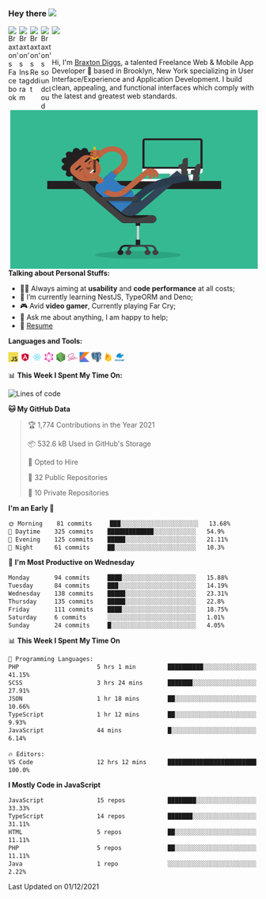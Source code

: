 ### Hey there <img src="https://media.giphy.com/media/hvRJCLFzcasrR4ia7z/giphy.gif" width="25px">
<a href="https://www.facebook.com/BiggDiggz">
  <img align="left" alt="Braxton's Facebook" width="22px" src="https://cdn.jsdelivr.net/npm/simple-icons@v3/icons/facebook.svg" />
</a>
<a href="http://instagram.com/biggdiggz">
  <img align="left" alt="Braxton's Instagram" width="22px" src="https://cdn.jsdelivr.net/npm/simple-icons@v3/icons/instagram.svg" />
</a>
<a href="https://reddit.com/user/BiggDiggz/">
  <img align="left" alt="Braxton's Reddit" width="22px" src="https://cdn.jsdelivr.net/npm/simple-icons@v3/icons/reddit.svg" />
</a>
<a href="https://soundcloud.com/braxton-diggs">
  <img align="left" alt="Braxton's soundcloud" width="22px" src="https://cdn.jsdelivr.net/npm/simple-icons@v3/icons/soundcloud.svg" />
</a>

![](https://visitor-badge.glitch.me/badge?page_id=braxtondiggs.braxtondiggs)

<br />

Hi, I'm [Braxton Diggs](https://braxtondiggs.com/), a talented Freelance Web & Mobile App Developer 🚀 based in Brooklyn, New York specializing in User Interface/Experience and Application Development. I build clean, appealing, and functional interfaces which comply with the latest and greatest web standards.

  <img align="right" alt="GIF" src="https://github.com/braxtondiggs/braxtondiggs/blob/master/coder.gif?raw=true" width="500" height="320" />
  
**Talking about Personal Stuffs:**

- 🧑‍💻 Always aiming at **usability** and **code performance** at all costs;
- 🌱 I’m currently learning NestJS, TypeORM and Deno;
- 🎮 Avid **video gamer**, Currently playing Far Cry;
- 💬 Ask me about anything, I am happy to help;
- 📝 [Resume](https://braxtondiggs.com/assets/resume/braxton-diggs.pdf)

**Languages and Tools:**  

<code><img height="20" src="https://raw.githubusercontent.com/github/explore/80688e429a7d4ef2fca1e82350fe8e3517d3494d/topics/javascript/javascript.png"></code>
<code><img height="20" src="https://raw.githubusercontent.com/github/explore/80688e429a7d4ef2fca1e82350fe8e3517d3494d/topics/angular/angular.png"></code>
<code><img height="20" src="https://raw.githubusercontent.com/github/explore/80688e429a7d4ef2fca1e82350fe8e3517d3494d/topics/react/react.png"></code>
<code><img height="20" src="https://raw.githubusercontent.com/github/explore/5c058a388828bb5fde0bcafd4bc867b5bb3f26f3/topics/graphql/graphql.png"></code>
<code><img height="20" src="https://raw.githubusercontent.com/github/explore/80688e429a7d4ef2fca1e82350fe8e3517d3494d/topics/nodejs/nodejs.png"></code>
<code><img height="20" src="https://raw.githubusercontent.com/github/explore/80688e429a7d4ef2fca1e82350fe8e3517d3494d/topics/sass/sass.png"></code>
<code><img height="20" src="https://raw.githubusercontent.com/github/explore/80688e429a7d4ef2fca1e82350fe8e3517d3494d/topics/kotlin/kotlin.png"></code>
<code><img height="20" src="https://raw.githubusercontent.com/github/explore/80688e429a7d4ef2fca1e82350fe8e3517d3494d/topics/postgresql/postgresql.png"></code>
<code><img height="20" src="https://raw.githubusercontent.com/github/explore/80688e429a7d4ef2fca1e82350fe8e3517d3494d/topics/firebase/firebase.png"></code>
<code><img height="20" src="https://raw.githubusercontent.com/github/explore/80688e429a7d4ef2fca1e82350fe8e3517d3494d/topics/docker/docker.png"></code>

📊 **This Week I Spent My Time On:**
<!--START_SECTION:waka-->
![Lines of code](https://img.shields.io/badge/From%20Hello%20World%20I%27ve%20Written-2.8%20million%20lines%20of%20code-blue)

**🐱 My GitHub Data** 

> 🏆 1,774 Contributions in the Year 2021
 > 
> 📦 532.6 kB Used in GitHub's Storage 
 > 
> 💼 Opted to Hire
 > 
> 📜 32 Public Repositories 
 > 
> 🔑 10 Private Repositories  
 > 
**I'm an Early 🐤** 

```text
🌞 Morning    81 commits     ███░░░░░░░░░░░░░░░░░░░░░░   13.68% 
🌆 Daytime    325 commits    █████████████░░░░░░░░░░░░   54.9% 
🌃 Evening    125 commits    █████░░░░░░░░░░░░░░░░░░░░   21.11% 
🌙 Night      61 commits     ██░░░░░░░░░░░░░░░░░░░░░░░   10.3%

```
📅 **I'm Most Productive on Wednesday** 

```text
Monday       94 commits     ████░░░░░░░░░░░░░░░░░░░░░   15.88% 
Tuesday      84 commits     ███░░░░░░░░░░░░░░░░░░░░░░   14.19% 
Wednesday    138 commits    █████░░░░░░░░░░░░░░░░░░░░   23.31% 
Thursday     135 commits    █████░░░░░░░░░░░░░░░░░░░░   22.8% 
Friday       111 commits    ████░░░░░░░░░░░░░░░░░░░░░   18.75% 
Saturday     6 commits      ░░░░░░░░░░░░░░░░░░░░░░░░░   1.01% 
Sunday       24 commits     █░░░░░░░░░░░░░░░░░░░░░░░░   4.05%

```


📊 **This Week I Spent My Time On** 

```text
💬 Programming Languages: 
PHP                      5 hrs 1 min         ██████████░░░░░░░░░░░░░░░   41.15% 
SCSS                     3 hrs 24 mins       ███████░░░░░░░░░░░░░░░░░░   27.91% 
JSON                     1 hr 18 mins        ██░░░░░░░░░░░░░░░░░░░░░░░   10.66% 
TypeScript               1 hr 12 mins        ██░░░░░░░░░░░░░░░░░░░░░░░   9.93% 
JavaScript               44 mins             █░░░░░░░░░░░░░░░░░░░░░░░░   6.14%

🔥 Editors: 
VS Code                  12 hrs 12 mins      █████████████████████████   100.0%

```

**I Mostly Code in JavaScript** 

```text
JavaScript               15 repos            ████████░░░░░░░░░░░░░░░░░   33.33% 
TypeScript               14 repos            ███████░░░░░░░░░░░░░░░░░░   31.11% 
HTML                     5 repos             ██░░░░░░░░░░░░░░░░░░░░░░░   11.11% 
PHP                      5 repos             ██░░░░░░░░░░░░░░░░░░░░░░░   11.11% 
Java                     1 repo              ░░░░░░░░░░░░░░░░░░░░░░░░░   2.22%

```



 Last Updated on 01/12/2021
<!--END_SECTION:waka-->
